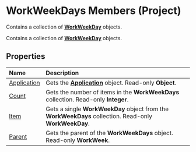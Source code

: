 
# WorkWeekDays Members (Project)
 Contains a collection of **[WorkWeekDay](b6cbbe5f-11de-de90-e0cc-82bc2027acf5.md)** objects.

 Contains a collection of **[WorkWeekDay](b6cbbe5f-11de-de90-e0cc-82bc2027acf5.md)** objects.


## Properties



|**Name**|**Description**|
|:-----|:-----|
|[Application](4276d05d-761e-d7cc-b330-9c81674f60e1.md)|Gets the  **[Application](8eb91712-7784-a102-38c0-19bb056c27e9.md)** object. Read-only **Object**.|
|[Count](236d6836-05da-889c-ac76-5876d908e16f.md)|Gets the number of items in the  **WorkWeekDays** collection. Read-only **Integer**.|
|[Item](70633ede-db5e-4948-f9b0-2258aa141b01.md)|Gets a single  **WorkWeekDay** object from the **WorkWeekDays** collection. Read-only **WorkWeekDay**.|
|[Parent](c20dacec-8d62-75b7-abe6-d0bd475e48a4.md)|Gets the parent of the  **WorkWeekDays** object. Read-only **WorkWeek**.|
